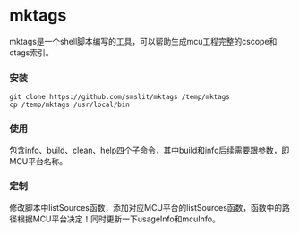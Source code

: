 # mktags

mktags是一个shell脚本编写的工具，可以帮助生成mcu工程完整的cscope和ctags索引。

### 安装

```
git clone https://github.com/smslit/mktags /temp/mktags
cp /temp/mktags /usr/local/bin
```

### 使用

包含info、build、clean、help四个子命令，其中build和info后续需要跟参数，即MCU平台名称。

### 定制

修改脚本中listSources函数，添加对应MCU平台的listSources函数，函数中的路径根据MCU平台决定！同时更新一下usageInfo和mcuInfo。
